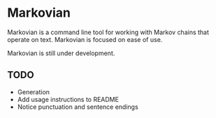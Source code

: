 # Markovian
Markovian is a command line tool for working with Markov chains that operate on
text. Markovian is focused on ease of use.

Markovian is still under development.

## TODO
- Generation
- Add usage instructions to README
- Notice punctuation and sentence endings
